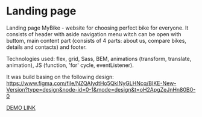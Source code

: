 # Landing page
Landing page MyBike - website for choosing perfect bike for everyone. It consists of header with aside navigation menu witch can be open with buttom, main content part (consists of 4 parts: about us, compare bikes, details and contacts) and footer.

Technologies used: flex, grid, Sass, BEM, animations (transform, translate, animation), JS (function, 'for' cycle, eventListener).

It was build basing on the following design:
https://www.figma.com/file/NZQAIydtHo5QkINyGLHNcq/BIKE-New-Version?type=design&node-id=0-1&mode=design&t=oH2ApgZeJnHn80B0-0

[DEMO LINK](https://natalia-serogina.github.io/layout_landing-page/)

